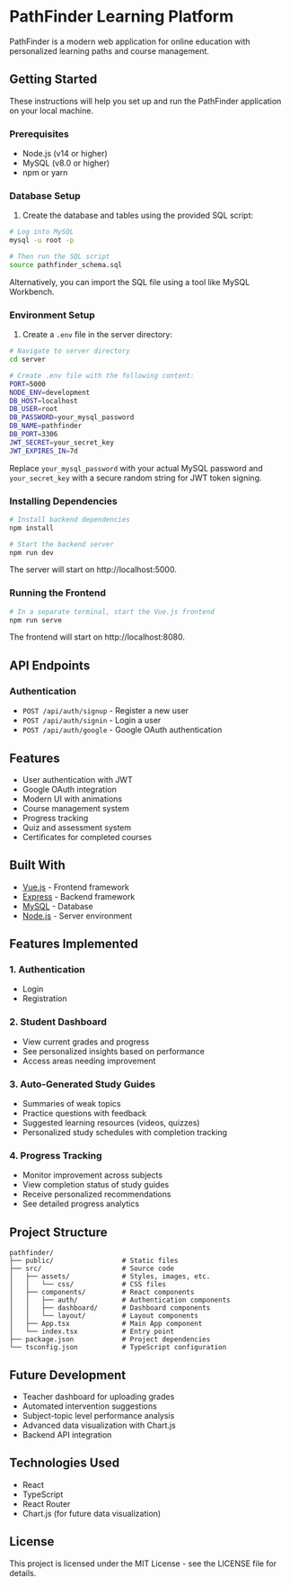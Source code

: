 # PathFinder Learning Platform

PathFinder is a modern web application for online education with personalized learning paths and course management.

## Getting Started

These instructions will help you set up and run the PathFinder application on your local machine.

### Prerequisites

- Node.js (v14 or higher)
- MySQL (v8.0 or higher)
- npm or yarn

### Database Setup

1. Create the database and tables using the provided SQL script:

```bash
# Log into MySQL
mysql -u root -p

# Then run the SQL script
source pathfinder_schema.sql
```

Alternatively, you can import the SQL file using a tool like MySQL Workbench.

### Environment Setup

1. Create a `.env` file in the server directory:

```bash
# Navigate to server directory
cd server

# Create .env file with the following content:
PORT=5000
NODE_ENV=development
DB_HOST=localhost
DB_USER=root
DB_PASSWORD=your_mysql_password
DB_NAME=pathfinder
DB_PORT=3306
JWT_SECRET=your_secret_key
JWT_EXPIRES_IN=7d
```

Replace `your_mysql_password` with your actual MySQL password and `your_secret_key` with a secure random string for JWT token signing.

### Installing Dependencies

```bash
# Install backend dependencies
npm install

# Start the backend server
npm run dev
```

The server will start on http://localhost:5000.

### Running the Frontend

```bash
# In a separate terminal, start the Vue.js frontend
npm run serve
```

The frontend will start on http://localhost:8080.

## API Endpoints

### Authentication

- `POST /api/auth/signup` - Register a new user
- `POST /api/auth/signin` - Login a user
- `POST /api/auth/google` - Google OAuth authentication

## Features

- User authentication with JWT
- Google OAuth integration
- Modern UI with animations
- Course management system
- Progress tracking
- Quiz and assessment system
- Certificates for completed courses

## Built With

- [Vue.js](https://vuejs.org/) - Frontend framework
- [Express](https://expressjs.com/) - Backend framework
- [MySQL](https://www.mysql.com/) - Database
- [Node.js](https://nodejs.org/) - Server environment

## Features Implemented

### 1. Authentication
- Login
- Registration

### 2. Student Dashboard
- View current grades and progress
- See personalized insights based on performance
- Access areas needing improvement

### 3. Auto-Generated Study Guides
- Summaries of weak topics
- Practice questions with feedback
- Suggested learning resources (videos, quizzes)
- Personalized study schedules with completion tracking

### 4. Progress Tracking
- Monitor improvement across subjects
- View completion status of study guides
- Receive personalized recommendations
- See detailed progress analytics

## Project Structure

```
pathfinder/
├── public/                 # Static files
├── src/                    # Source code
│   ├── assets/             # Styles, images, etc.
│   │   └── css/            # CSS files
│   ├── components/         # React components
│   │   ├── auth/           # Authentication components
│   │   ├── dashboard/      # Dashboard components
│   │   └── layout/         # Layout components
│   ├── App.tsx             # Main App component
│   └── index.tsx           # Entry point
├── package.json            # Project dependencies
└── tsconfig.json           # TypeScript configuration
```

## Future Development

- Teacher dashboard for uploading grades
- Automated intervention suggestions
- Subject-topic level performance analysis
- Advanced data visualization with Chart.js
- Backend API integration

## Technologies Used

- React
- TypeScript
- React Router
- Chart.js (for future data visualization)

## License

This project is licensed under the MIT License - see the LICENSE file for details. 